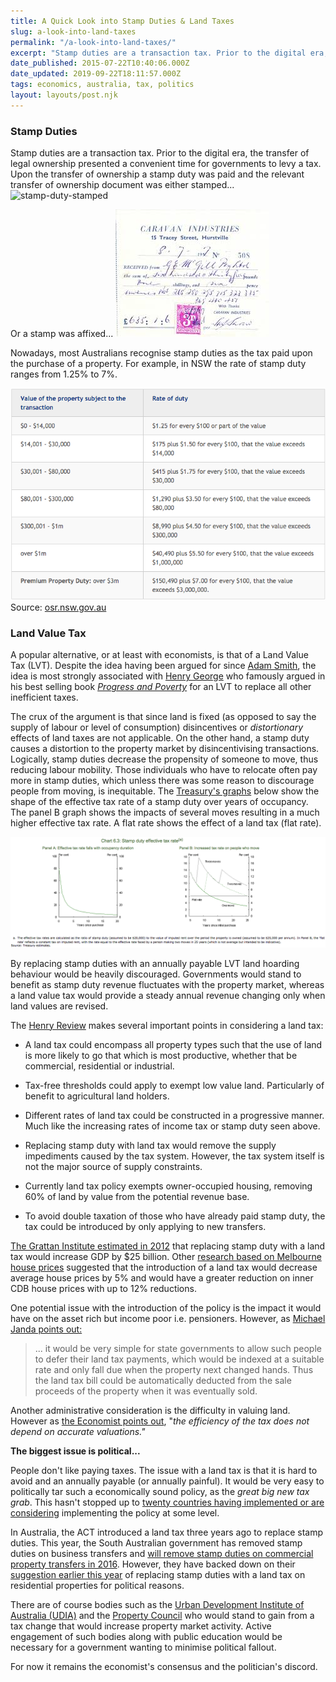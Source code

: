 ```yaml
---
title: A Quick Look into Stamp Duties & Land Taxes
slug: a-look-into-land-taxes
permalink: "/a-look-into-land-taxes/"
excerpt: "Stamp duties are a transaction tax. Prior to the digital era, the transfer of legal ownership presented a convenient time for governments to levy a tax. Upon the transfer of ownership a stamp duty was paid and the relevant transfer of ownership document was either stamped"
date_published: 2015-07-22T10:40:06.000Z
date_updated: 2019-09-22T18:11:57.000Z
tags: economics, australia, tax, politics
layout: layouts/post.njk
---
```


### Stamp Duties

Stamp duties are a transaction tax. Prior to the digital era, the transfer of legal ownership presented a convenient time for governments to levy a tax. Upon the transfer of ownership a stamp duty was paid and the relevant transfer of ownership document was either stamped...
![stamp-duty-stamped](https://www.ozrevenues.com/Revenue-Railway-Local-Perfin-Catalogue/nsw-revs/202.jpg)

Or a stamp was affixed...
![stamp-duty-stamp](/content/images/2017/08/stamp-duty-stamp-affixed.jpeg)

Nowadays, most Australians recognise stamp duties as the tax paid upon the purchase of a property. For example, in NSW the rate of stamp duty ranges from 1.25% to 7%.

![nsw-stamp-duty-rates](/content/images/2015/07/Screen-Shot-2015-07-17-at-10-59-47-am.png)Source: [osr.nsw.gov.au](http://www.osr.nsw.gov.au/taxes/transfer-land/about)

### Land Value Tax

A popular alternative, or at least with economists, is that of a Land Value Tax (LVT). Despite the idea having been argued for since [Adam Smith](https://en.wikipedia.org/wiki/Adam_Smith), the idea is most strongly associated with [Henry George](https://en.wikipedia.org/wiki/Henry_George) who famously argued in his best selling book [*Progress and Poverty*](https://en.wikipedia.org/wiki/Progress_and_Poverty) for an LVT to replace all other inefficient taxes.

The crux of the argument is that since land is fixed (as opposed to say the supply of labour or level of consumption) disincentives or *distortionary* effects of land taxes are not applicable. On the other hand, a stamp duty causes a distortion to the property market by disincentivising transactions. Logically, stamp duties decrease the propensity of someone to move, thus reducing labour mobility. Those individuals who have to relocate often pay more in stamp duties, which unless there was some reason to discourage people from moving, is inequitable. The [Treasury's graphs](http://taxreview.treasury.gov.au/content/finalreport.aspx?doc=html/publications/papers/final_report_part_1/chapter_6.htm) below show the shape of the effective tax rate of a stamp duty over years of occupancy. The panel B graph shows the impacts of several moves resulting in a much higher effective tax rate. A flat rate shows the effect of a land tax (flat rate).

![effective-tax-rate-stamp-duty](/content/images/2015/07/Screen-Shot-2015-07-19-at-11-56-38-am.png)

By replacing stamp duties with an annually payable LVT land hoarding behaviour would be heavily discouraged. Governments would stand to benefit as stamp duty revenue fluctuates with the property market, whereas a land value tax would provide a steady annual revenue changing only when land values are revised.

The [Henry Review](http://taxreview.treasury.gov.au/content/finalreport.aspx?doc=html/publications/papers/final_report_part_1/chapter_6.htm) makes several important points in considering a land tax:

- A land tax could encompass all property types such that the use of land is more likely to go that which is most productive, whether that be commercial, residential or industrial.

- Tax-free thresholds could apply to exempt low value land. Particularly of benefit to agricultural land holders.

- Different rates of land tax could be constructed in a progressive manner. Much like the increasing rates of income tax or stamp duty seen above.

- Replacing stamp duty with land tax would remove the supply impediments caused by the tax system. However, the tax system itself is not the major source of supply constraints.

- Currently land tax policy exempts owner-occupied housing, removing 60% of land by value from the potential revenue base.

- To avoid double taxation of those who have already paid stamp duty, the tax could be introduced by only applying to new transfers.

[The Grattan Institute estimated in 2012](https://grattan.edu.au/wp-content/uploads/2014/04/Game_Changers_Web.pdf) that replacing stamp duty with a land tax would increase GDP by $25 billion. Other [research based on Melbourne house prices](http://www.ahuri.edu.au/downloads/publications/EvRevReports/AHURI_Final_Report_No182_The_spatial_and_distributional_impacts_of_the_Henry_Review_recommendations_on_stamp_duty_and_land_tax.pdf) suggested that the introduction of a land tax would decrease average house prices by 5% and would have a greater reduction on inner CDB house prices with up to 12% reductions.

One potential issue with the introduction of the policy is the impact it would have on the asset rich but income poor i.e. pensioners. However, as [Michael Janda points out:](http://www.abc.net.au/news/2013-02-01/janda-stamping-out-inefficient-duties/4496356)

> ... it would be very simple for state governments to allow such people to defer their land tax payments, which would be indexed at a suitable rate and only fall due when the property next changed hands. Thus the land tax bill could be automatically deducted from the sale proceeds of the property when it was eventually sold.

Another administrative consideration is the difficulty in valuing land. However as [the Economist points out](http://www.economist.com/blogs/economist-explains/2014/11/economist-explains-0), "*the efficiency of the tax does not depend on accurate valuations."*

**The biggest issue is political...**

People don't like paying taxes. The issue with a land tax is that it is hard to avoid and an annually payable (or annually painful). It would be very easy to politically tar such a economically sound policy, as the *great big new tax grab*. This hasn't stopped up to [twenty countries having implemented or are considering](http://www.elibrary.imf.org/view/IMF001/20531-9781484369050/20531-9781484369050/20531-9781484369050.xml) implementing the policy at some level.

In Australia, the ACT introduced a land tax three years ago to replace stamp duties. This year, the South Australian government has removed stamp duties on business transfers and [will remove stamp duties on commercial property transfers in 2016](http://www.afr.com/news/sa-budget-2015-stamp-duty-on-commercial-property-to-go-20150618-ghqt4d). However, they have backed down on their [suggestion earlier this year](http://www.abc.net.au/news/2015-02-11/sa-government-releases-discussion-paper-on-tax-system/6085352) of replacing stamp duties with a land tax on residential properties for political reasons.

There are of course bodies such as the [Urban Development Institute of Australia (UDIA)](http://www.udia.com.au/) and the [Property Council](http://www.propertyoz.com.au/) who would stand to gain from a tax change that would increase property market activity. Active engagement of such bodies along with public education would be necessary for a government wanting to minimise political fallout.

For now it remains the economist's consensus and the politician's discord.
